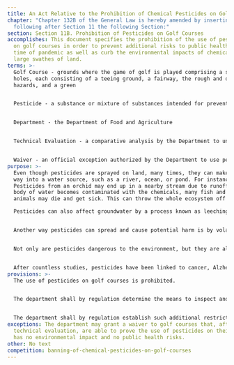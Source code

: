 ```yaml
---
title: An Act Relative to the Prohibition of Chemical Pesticides on Golf Courses
chapter: "Chapter 132B of the General Law is hereby amended by inserting the
  following after Section 11 the following Section:"
section: Section 11B. Prohibition of Pesticides on Golf Courses
accomplishes: This document specifies the prohibition of the use of pesticides
  on golf courses in order to prevent additional risks to public health in a
  time of pandemic as well as curb the environmental impacts of chemical use on
  large swathes of land.
terms: >-
  Golf Course - grounds where the game of golf is played comprising a series of
  holes, each consisting of a teeing ground, a fairway, the rough and other
  hazards, and a green


  Pesticide - a substance or mixture of substances intended for preventing, destroying, repelling, or mitigating any pest, and any substance or mixture of substances intended for use as a plant regulator, defoliant, or desiccant; provided that the term ''Pesticide'' shall not include any article that is a ''new animal drug'' within the meaning of section 201 (w) of the Federal Food, Drug and Cosmetic Act (21 U.S.C. s 321 (w), or that has been determined by the Secretary of the United States Department of Health, Education and Welfare not to be a new animal drug by a regulation establishing conditions of use for the article, or that is an animal feed within the meaning of section 201 (x) of such act (21 U.S.C. s 321 (x))


  Department - the Department of Food and Agriculture


  Technical Evaluation - a comparative analysis by the Department to understand the environmental impacts of the use of any pesticide on any golf course


  Waiver - an official exception authorized by the Department to use pesticides on a specific golf course after a technical evaluation
purpose: >-
  Even though pesticides are sprayed on land, many times, they can make their
  way into a water source, such as a river, ocean, or pond. For instance:
  Pesticides from an orchid may end up in a nearby stream due to runoff. If a
  body of water becomes contaminated with the chemicals, many fish and other
  animals may die and get sick. This can throw the whole ecosystem off balance.

  Pesticides can also affect groundwater by a process known as leeching. Many people depend on groundwater for their drinking supply, yet, if that water has pesticides in it, it is unsanitary and harmful for the people to drink.


  Another way pesticides can spread and cause potential harm is by volatilization. Volatilization occurs when a pesticide turns into a gas or vapor after it has been sprayed, allowing it to travel through the air and spread to different pieces of land. (Vapor Drift) This can be harmful for wildlife, such as frogs. Some scientists even believe that the pesticide, atrazine, causes reproductive problems in the frogs that affect the frog's biological goal, which is to survive to reproduce.


  Not only are pesticides dangerous to the environment, but they are also hazardous to a person's health. Pesticides are stored in your colon, where they slowly but surely poison the body. You may not realize this, but when you are eating a non-organic apple, you are also eating over 30 different pesticides that have been sprayed on the apple. Even if you wash a piece of fruit, such as an apple, there are still many pesticides lingering on it and they could have seeped into the fruit or vegetable. Strawberries, apples, carrots, celery, spinach, grapes, apples, cucumbers are just a few types of food that you should not eat if they are not organic because the pesticide level is the highest on them.


  After countless studies, pesticides have been linked to cancer, Alzheimer's Disease, ADHD, and even birth defects. Pesticides also have the potential to harm the nervous system, the reproductive system, and the endocrine system. Pesticides can even be very harmful to fetuses because the chemicals can pass from the mother during pregnancy or if a woman nurses her child. Although one piece of fruit with pesticides won't kill you, if they build up in your body, they can be potentially detrimental to your health and should be avoided as much as possible.
provisions: >-
  The use of pesticides on golf courses is prohibited.


  The department shall by regulation determine the means to inspect and enforce the prohibition of the use of pesticides on golf courses.


  The department shall by regulation establish such additional restrictions and prohibitions upon the use of pesticides as it deems necessary to protect health and the environment.
exceptions: The department may grant a waiver to golf courses that, after a
  technical evaluation, are able to prove the use of pesticides on their land
  has no environmental impact and no public health risks.
other: No text
competition: banning-of-chemical-pesticides-on-golf-courses
---
```

